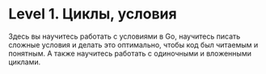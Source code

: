 # Level 1. Циклы, условия
Здесь вы научитесь работать с условиями в Go, научитесь писать сложные условия и делать это оптимально, чтобы код был читаемым и понятным. А также научитесь работать с одиночными и вложенными циклами.